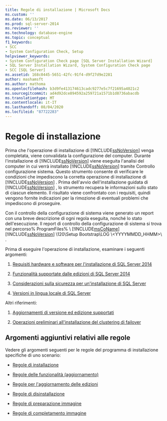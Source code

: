 ```yaml
---
title: Regole di installazione | Microsoft Docs
ms.custom: ''
ms.date: 06/13/2017
ms.prod: sql-server-2014
ms.reviewer: ''
ms.technology: database-engine
ms.topic: conceptual
f1_keywords:
- SCC
- System Configuration Check, Setup
helpviewer_keywords:
- System Configuration Check page [SQL Server Installation Wizard]
- SQL Server Installation Wizard, System Configuration Check page
- SCC [SQL Server]
ms.assetid: 168c0445-5651-42fc-91f4-d9f27d9e2281
author: mashamsft
ms.author: mathoma
ms.openlocfilehash: b3d9fe413174613cadc9277e5c7f21695a4021c2
ms.sourcegitcommit: ad4d92dce894592a259721a1571b1d8736abacdb
ms.translationtype: MT
ms.contentlocale: it-IT
ms.lasthandoff: 08/04/2020
ms.locfileid: "87722283"
---
```

# <a name="install-rules"></a>Regole di installazione
  Prima che l'operazione di installazione di [!INCLUDE[ssNoVersion](../../includes/ssnoversion-md.md)] venga completata, viene convalidata la configurazione del computer. Durante l'installazione di [!INCLUDE[ssNoVersion](../../includes/ssnoversion-md.md)] viene eseguita l'analisi del computer in cui verrà installato [!INCLUDE[ssNoVersion](../../includes/ssnoversion-md.md)] tramite Controllo configurazione sistema. Questo strumento consente di verificare le condizioni che impediscono la corretta operazione di installazione di [!INCLUDE[ssNoVersion](../../includes/ssnoversion-md.md)] . Prima dell'avvio dell'installazione guidata di [!INCLUDE[ssNoVersion](../../includes/ssnoversion-md.md)] , lo strumento recupera le informazioni sullo stato di ciascun elemento. Il risultato viene confrontato con i requisiti, quindi vengono fornite indicazioni per la rimozione di eventuali problemi che impediscono di proseguire.  
  
 Con il controllo della configurazione di sistema viene generato un report con una breve descrizione di ogni regola eseguita, nonché lo stato dell'esecuzione. Il report di controllo della configurazione di sistema si trova nel percorso% ProgramFiles% \\ [!INCLUDE[msCoName](../../includes/msconame-md.md)] [!INCLUDE[ssNoVersion](../../includes/ssnoversion-md.md)] \120\Setup Bootstrap\LOG \\<YYYYMMDD_HHMM>\\ .  
  
 Prima di eseguire l'operazione di installazione, esaminare i seguenti argomenti:  
  
1.  [Requisiti hardware e software per l'installazione di SQL Server 2014](hardware-and-software-requirements-for-installing-sql-server.md)  
  
2.  [Funzionalità supportate dalle edizioni di SQL Server 2014](../../../2014/getting-started/features-supported-by-the-editions-of-sql-server-2014.md)  
  
3.  [Considerazioni sulla sicurezza per un'installazione di SQL Server](../../../2014/sql-server/install/security-considerations-for-a-sql-server-installation.md)  
  
4.  [Versioni in lingua locale di SQL Server](../../../2014/sql-server/install/local-language-versions-in-sql-server.md)  
  
 Altri riferimenti:  
  
1.  [Aggiornamenti di versione ed edizione supportati](../../database-engine/install-windows/supported-version-and-edition-upgrades.md)  
  
2.  [Operazioni preliminari all'installazione del clustering di failover](../failover-clusters/install/before-installing-failover-clustering.md)  
  
## <a name="additional-rule-topics"></a>Argomenti aggiuntivi relativi alle regole  
 Vedere gli argomenti seguenti per le regole del programma di installazione specifiche di uno scenario:  
  
-   [Regole di installazione](../../../2014/sql-server/install/installation-rules.md)  
  
-   [Regole delle funzionalità &#40;aggiornamento&#41;](../../../2014/sql-server/install/feature-rules-upgrade.md)  
  
-   [Regole per l'aggiornamento delle edizioni](../../../2014/sql-server/install/edition-upgrade-rules.md)  
  
-   [Regole di disinstallazione](../../../2014/sql-server/install/uninstallation-rules.md)  
  
-   [Regole di preparazione immagine](../../../2014/sql-server/install/prepare-image-rules.md)  
  
-   [Regole di completamento immagine](../../../2014/sql-server/install/complete-image-rules.md)  
  
  
